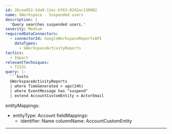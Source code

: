 ```yaml
---
id: 26cea052-5da9-11ec-bf63-0242ac130002
name: GWorkspace - Suspended users
description: |
  'Query searches suspended users.'
severity: Medium
requiredDataConnectors:
  - connectorId: GoogleWorkspaceReportsAPI
    dataTypes:
      - GWorkspaceActivityReports
tactics:
  - Impact
relevantTechniques:
  - T1531
query: |-
  ```kusto
  GWorkspaceActivityReports
  | where TimeGenerated > ago(24h)
  | where EventMessage has "suspend"
  | extend AccountCustomEntity = ActorEmail
  ```
entityMappings:
  - entityType: Account
    fieldMappings:
      - identifier: Name
        columnName: AccountCustomEntity
---
```


